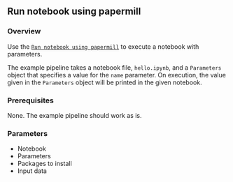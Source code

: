 ## Run notebook using papermill

### Overview

Use the [`Run notebook using papermill`](https://raw.githubusercontent.com/kubeflow/pipelines/1.4.1/components/notebooks/Run_notebook_using_papermill/component.yaml) to execute a notebook with parameters.

The example pipeline takes a notebook file, `hello.ipynb`, and a `Parameters` object that specifies a value for the `name` parameter. On execution, the value given in the `Parameters` object will be printed in the given notebook.

### Prerequisites

None. The example pipeline should work as is.

### Parameters
- Notebook
- Parameters
- Packages to install
- Input data
